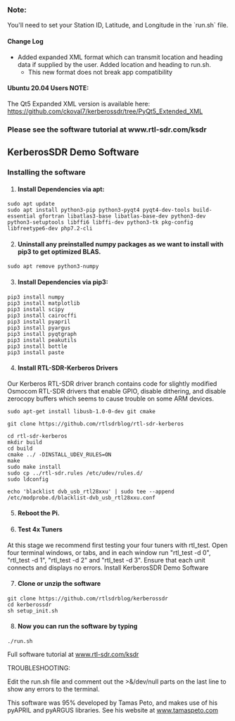 <h3>Note:</h3>
You'll need to set your Station ID, Latitude, and Longitude in the `run.sh` file.

<h4>Change Log</h4>

* Added expanded XML format which can transmit location and heading data if supplied by the user. Added location and heading to run.sh.
  * This new format does not break app compatibility

<h4>Ubuntu 20.04 Users NOTE:</h4>

The Qt5 Expanded XML version is available here: https://github.com/ckoval7/kerberossdr/tree/PyQt5_Extended_XML

<h3>Please see the software tutorial at www.rtl-sdr.com/ksdr</h3>

<h2>KerberosSDR Demo Software</h2>

<h3>Installing the software</h3>

1. <h4>Install Dependencies via apt:</h4>

  `sudo apt update`<br>
  `sudo apt install python3-pip python3-pyqt4 pyqt4-dev-tools build-essential gfortran libatlas3-base libatlas-base-dev python3-dev python3-setuptools libffi6 libffi-dev python3-tk pkg-config libfreetype6-dev php7.2-cli`

2. <h4>Uninstall any preinstalled numpy packages as we want to install with pip3 to get optimized BLAS.</h4>

  `sudo apt remove python3-numpy`

3. <h4>Install Dependencies via pip3:</h4>

  `pip3 install numpy`<br>
  `pip3 install matplotlib`<br>
  `pip3 install scipy`<br>
  `pip3 install cairocffi`<br>
  `pip3 install pyapril`<br>
  `pip3 install pyargus`<br>
  `pip3 install pyqtgraph`<br>
  `pip3 install peakutils`<br>
  `pip3 install bottle`<br>
  `pip3 install paste`<br>

4. <h4>Install RTL-SDR-Kerberos Drivers</h4>

  Our Kerberos RTL-SDR driver branch contains code for slightly modified Osmocom RTL-SDR drivers that enable GPIO, disable dithering, and disable zerocopy buffers which seems to cause trouble on some ARM devices.

  `sudo apt-get install libusb-1.0-0-dev git cmake`<br>

  `git clone https://github.com/rtlsdrblog/rtl-sdr-kerberos`<br>

  `cd rtl-sdr-kerberos`<br>
  `mkdir build`<br>
  `cd build`<br>
  `cmake ../ -DINSTALL_UDEV_RULES=ON`<br>
  `make`<br>
  `sudo make install`<br>
  `sudo cp ../rtl-sdr.rules /etc/udev/rules.d/`<br>
  `sudo ldconfig`<br>

  `echo 'blacklist dvb_usb_rtl28xxu' | sudo tee --append /etc/modprobe.d/blacklist-dvb_usb_rtl28xxu.conf`

5. <h4>Reboot the Pi.</h4>

6. <h4>Test 4x Tuners</h4>

  At this stage we recommend first testing your four tuners with rtl_test. Open four terminal windows, or tabs, and in each window run "rtl_test -d 0", "rtl_test -d 1", "rtl_test -d 2" and "rtl_test -d 3". Ensure that each unit connects and displays no errors.
Install KerberosSDR Demo Software

7. <h4>Clone or unzip the software</h4>

  `git clone https://github.com/rtlsdrblog/kerberossdr`<br>
  `cd kerberossdr`<br>
  `sh setup_init.sh`

8. <h4>Now you can run the software by typing</h4>

  `./run.sh`

Full software tutorial at www.rtl-sdr.com/ksdr

TROUBLESHOOTING:

Edit the run.sh file and comment out the >&/dev/null parts on the last line to show any errors to the terminal.


This software was 95% developed by Tamas Peto, and makes use of his pyAPRIL and pyARGUS libraries. See his website at www.tamaspeto.com
